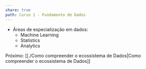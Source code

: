 ```yaml
---
share: true
path: Curso 1 - Fundamento de Dados
---
```

- Áreas de especialização em dados:
	- Machine Learning
	- Statistics
	- Analytics

Próximo: [[./Como compreender o ecossistema de Dados|Como compreender o ecossistema de Dados]]
